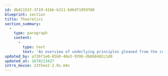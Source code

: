 ```yaml
---
id: dbd1153f-3f19-41bb-b311-8d6df1059f80
blueprint: section
title: Theoretics
section_summary:
  -
    type: paragraph
    content:
      -
        type: text
        text: 'An overview of underlying principles gleaned from the complexities in the practices of Practics, Poetics, Toetics and Didactics, and what they have in common. Although usually abstract in appearance THEORY de-mystifies the complex by classifying principles in action and demonstrating interrelations.'
updated_by: a726f1e0-85b0-48e3-939b-db6b8482c1d0
updated_at: 1678213427
intro_movie: 23theo2-2.0s.m4v
---
```

